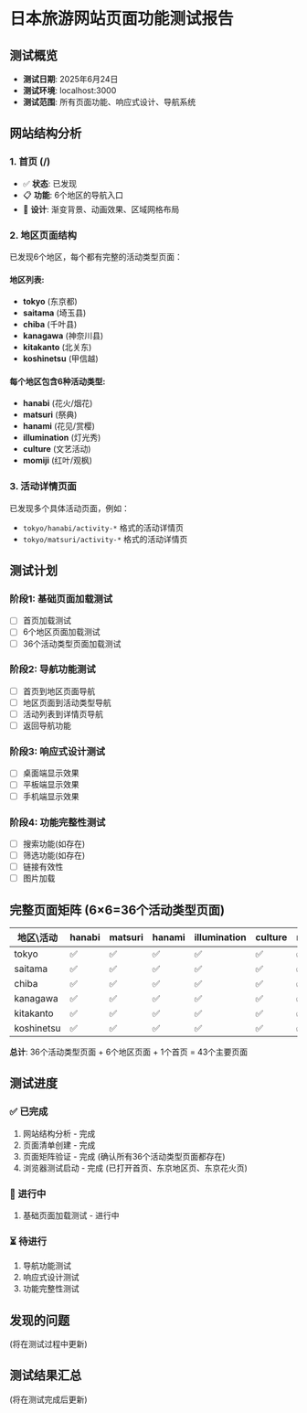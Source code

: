 # 日本旅游网站页面功能测试报告

## 测试概览
- **测试日期**: 2025年6月24日
- **测试环境**: localhost:3000
- **测试范围**: 所有页面功能、响应式设计、导航系统

## 网站结构分析

### 1. 首页 (/)
- ✅ **状态**: 已发现
- 📋 **功能**: 6个地区的导航入口
- 🎨 **设计**: 渐变背景、动画效果、区域网格布局

### 2. 地区页面结构 
已发现6个地区，每个都有完整的活动类型页面：

#### 地区列表:
- **tokyo** (东京都)
- **saitama** (埼玉县) 
- **chiba** (千叶县)
- **kanagawa** (神奈川县)
- **kitakanto** (北关东)
- **koshinetsu** (甲信越)

#### 每个地区包含6种活动类型:
- **hanabi** (花火/烟花)
- **matsuri** (祭典)
- **hanami** (花见/赏樱)
- **illumination** (灯光秀)
- **culture** (文艺活动)
- **momiji** (红叶/观枫)

### 3. 活动详情页面
已发现多个具体活动页面，例如：
- `tokyo/hanabi/activity-*` 格式的活动详情页
- `tokyo/matsuri/activity-*` 格式的活动详情页

## 测试计划

### 阶段1: 基础页面加载测试
- [ ] 首页加载测试
- [ ] 6个地区页面加载测试  
- [ ] 36个活动类型页面加载测试

### 阶段2: 导航功能测试
- [ ] 首页到地区页面导航
- [ ] 地区页面到活动类型导航
- [ ] 活动列表到详情页导航
- [ ] 返回导航功能

### 阶段3: 响应式设计测试
- [ ] 桌面端显示效果
- [ ] 平板端显示效果  
- [ ] 手机端显示效果

### 阶段4: 功能完整性测试
- [ ] 搜索功能(如存在)
- [ ] 筛选功能(如存在)
- [ ] 链接有效性
- [ ] 图片加载

## 完整页面矩阵 (6×6=36个活动类型页面)

| 地区\活动 | hanabi | matsuri | hanami | illumination | culture | momiji |
|-----------|--------|---------|--------|--------------|---------|--------|
| tokyo     | ✅     | ✅      | ✅     | ✅           | ✅      | ✅     |
| saitama   | ✅     | ✅      | ✅     | ✅           | ✅      | ✅     |
| chiba     | ✅     | ✅      | ✅     | ✅           | ✅      | ✅     |
| kanagawa  | ✅     | ✅      | ✅     | ✅           | ✅      | ✅     |
| kitakanto | ✅     | ✅      | ✅     | ✅           | ✅      | ✅     |
| koshinetsu| ✅     | ✅      | ✅     | ✅           | ✅      | ✅     |

**总计**: 36个活动类型页面 + 6个地区页面 + 1个首页 = 43个主要页面

## 测试进度

### ✅ 已完成
1. 网站结构分析 - 完成
2. 页面清单创建 - 完成  
3. 页面矩阵验证 - 完成 (确认所有36个活动类型页面都存在)
4. 浏览器测试启动 - 完成 (已打开首页、东京地区页、东京花火页)

### 🔄 进行中  
1. 基础页面加载测试 - 进行中

### ⏳ 待进行
1. 导航功能测试
2. 响应式设计测试  
3. 功能完整性测试

## 发现的问题
(将在测试过程中更新)

## 测试结果汇总
(将在测试完成后更新) 